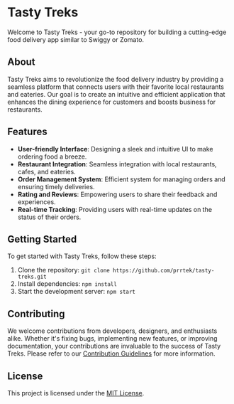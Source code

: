 # Tasty Treks

Welcome to Tasty Treks - your go-to repository for building a cutting-edge food delivery app similar to Swiggy or Zomato.

## About

Tasty Treks aims to revolutionize the food delivery industry by providing a seamless platform that connects users with their favorite local restaurants and eateries. Our goal is to create an intuitive and efficient application that enhances the dining experience for customers and boosts business for restaurants.

## Features

- **User-friendly Interface**: Designing a sleek and intuitive UI to make ordering food a breeze.
- **Restaurant Integration**: Seamless integration with local restaurants, cafes, and eateries.
- **Order Management System**: Efficient system for managing orders and ensuring timely deliveries.
- **Rating and Reviews**: Empowering users to share their feedback and experiences.
- **Real-time Tracking**: Providing users with real-time updates on the status of their orders.

## Getting Started

To get started with Tasty Treks, follow these steps:

1. Clone the repository: `git clone https://github.com/prrtek/tasty-treks.git`
2. Install dependencies: `npm install`
3. Start the development server: `npm start`

## Contributing

We welcome contributions from developers, designers, and enthusiasts alike. Whether it's fixing bugs, implementing new features, or improving documentation, your contributions are invaluable to the success of Tasty Treks. Please refer to our [Contribution Guidelines](CONTRIBUTING.md) for more information.

## License

This project is licensed under the [MIT License](LICENSE).


